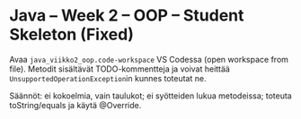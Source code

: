 # Java – Week 2 – OOP – Student Skeleton (Fixed)

Avaa `java_viikko2_oop.code-workspace` VS Codessa (open workspace from file). 
Metodit sisältävät TODO-kommentteja ja voivat heittää `UnsupportedOperationException`in kunnes toteutat ne.

Säännöt: ei kokoelmia, vain taulukot; ei syötteiden lukua metodeissa; toteuta toString/equals ja käytä @Override.
